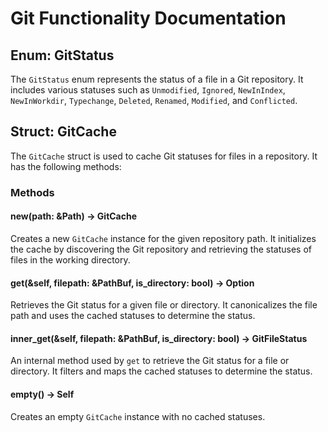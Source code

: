 # Git Functionality Documentation

## Enum: GitStatus
The `GitStatus` enum represents the status of a file in a Git repository. It includes various statuses such as `Unmodified`, `Ignored`, `NewInIndex`, `NewInWorkdir`, `Typechange`, `Deleted`, `Renamed`, `Modified`, and `Conflicted`.

## Struct: GitCache
The `GitCache` struct is used to cache Git statuses for files in a repository. It has the following methods:

### Methods

#### new(path: &Path) -> GitCache
Creates a new `GitCache` instance for the given repository path. It initializes the cache by discovering the Git repository and retrieving the statuses of files in the working directory.

#### get(&self, filepath: &PathBuf, is_directory: bool) -> Option<GitFileStatus>
Retrieves the Git status for a given file or directory. It canonicalizes the file path and uses the cached statuses to determine the status.

#### inner_get(&self, filepath: &PathBuf, is_directory: bool) -> GitFileStatus
An internal method used by `get` to retrieve the Git status for a file or directory. It filters and maps the cached statuses to determine the status.

#### empty() -> Self
Creates an empty `GitCache` instance with no cached statuses.
